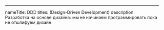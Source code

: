 ---
nameTitle: DDD
titles: (Design-Driven Development)
description: Разработка на основе дизайна: мы не начинаем программировать пока не отшлифуем дизайн.
